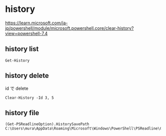 
# history


https://learn.microsoft.com/ja-jp/powershell/module/microsoft.powershell.core/clear-history?view=powershell-7.4

## history list

```
Get-History
```


## history delete

id で delete

```
Clear-History -Id 3, 5
```



## history file

```
(Get-PSReadlineOption).HistorySavePath
C:\Users\mura\AppData\Roaming\Microsoft\Windows\PowerShell\PSReadline\ConsoleHost_history.txt
```



